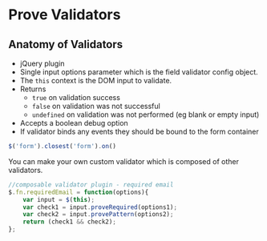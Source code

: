# Prove Validators

## Anatomy of Validators
- jQuery plugin
- Single input options parameter which is the field validator config object.
- The `this` context is the DOM input to validate.
- Returns
	- `true` on validation success
	- `false` on validation was not successful
	- `undefined` on validation was not performed (eg blank or empty input)
- Accepts a boolean debug option
- If validator binds any events they should be bound to the form container 
```javascript
$('form').closest('form').on()
```

You can make your own custom validator which is composed of other validators.

```javascript
//composable validator plugin - required email
$.fn.requiredEmail = function(options){
	var input = $(this);
	var check1 = input.proveRequired(options1);
	var check2 = input.provePattern(options2);
	return (check1 && check2);
};
```
